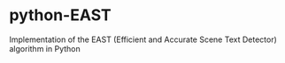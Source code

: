 # python-EAST
Implementation of the EAST (Efficient and Accurate Scene Text Detector) algorithm in Python
